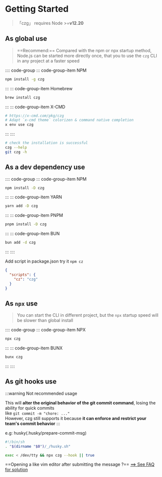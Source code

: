 # Getting Started

> 「czg」 requires Node >=**v12.20**

## As global use
> ==Recommend:== Compared with the npm or npx startup method, Node.js can be started more directly once, that you to use the `czg` CLI in any project at a faster speed

:::: code-group
::: code-group-item NPM

```sh
npm install -g czg
```

:::
::: code-group-item Homebrew

```sh
brew install czg
```

:::
::: code-group-item X-CMD

```sh
# https://x-cmd.com/pkg/czg
# Adapt `x-cmd theme` colorizen & command native completion
x env use czg
```

:::
::::

```sh
# check the installation is successful
czg --help
git czg -h
```

## As a dev dependency use

:::: code-group
::: code-group-item NPM

```sh
npm install -D czg
```

:::
::: code-group-item YARN

```sh
yarn add -D czg
```

:::
::: code-group-item PNPM

```sh
pnpm install -D czg
```

:::
::: code-group-item BUN

```sh
bun add -d czg
```

:::
::::

Add script in package.json
try it `npm cz`
```json
{
  "scripts": {
    "cz": "czg"
  }
}
```

## As `npx` use
> You can start the CLI in different project, but the `npx` startup speed will be slower than global install

:::: code-group
::: code-group-item NPX

```sh
npx czg
```

:::
::: code-group-item BUNX

```sh
bunx czg
```

:::
::::

## As git hooks use

:::warning
Not recommended usage

This will **alter the original behavior of the git commit command**, losing the ability for quick commits \
like `git commit -m "chore: ..."` \
However, czg still supports it because **it can enforce and restrict your team's commit behavior**
:::


e.g: husky(.husky/prepare-commit-msg)
```sh
#!/bin/sh
. "$(dirname "$0")/_/husky.sh"

exec < /dev/tty && npx czg --hook || true
```

==Opening a like vim editor after submitting the message ?== [==> See FAQ for solution](/faq/#opening-a-like-vim-editor-in-git-hooks-mode)


